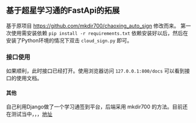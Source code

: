 ## 基于超星学习通的FastApi的拓展
基于原项目 https://github.com/mkdir700/chaoxing_auto_sign 修改而来。
第一次使用需安装依赖
`pip install -r requirements.txt`
依赖安装好以后，然后在安装了Python环境的情况下双击 `cloud_sign.py` 即可。
### 接口使用
如果顺利，此时接口已经打开。使用浏览器访问 `127.0.0.1:800/docs` 可以看到接口的使用文档。


#### 其他
自己利用Django做了一个学习通签到平台，后端采用 mkdir700 的方法。目前还在测试当中，，，[地址](cx.danziw.cn "地址")
